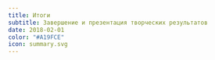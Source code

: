 ```yaml
---
title: Итоги
subtitle: Завершение и презентация творческих результатов
date: 2018-02-01
color: "#A19FCE"
icon: summary.svg
---
```

